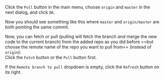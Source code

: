 Click the `Pull` button in the main menu, choose `origin` and `master` in the next dialog, and click `OK`.

<pic eager src="images/sourcetree_3.png" height="160" />
<p/>

Now you should see something like this where `master` and `origin/master` are both pointing the same commit.

<pic eager src="images/sourcetree_4.png" height="100" />
<p/>

<!-- from elsewhere -->
Now, you can fetch or pull (pulling will fetch the branch _and_ merge the new code to the current branch) from the added repo as you did before ==but choose the remote name of the repo you want to pull from== (instead of `origin`):<br>
   Click the `Fetch` button or the `Pull` button first.<br>
   <pic eager src="images/sourcetree_3.png" height="160" />
   <p/>

   <box type="tip" seamless>

   If the `Remote branch to pull` dropdown is empty, click the `Refresh` button on its right.
   </box>
